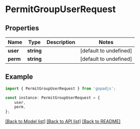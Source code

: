 # PermitGroupUserRequest


## Properties

Name | Type | Description | Notes
------------ | ------------- | ------------- | -------------
**user** | **string** |  | [default to undefined]
**perm** | **string** |  | [default to undefined]

## Example

```typescript
import { PermitGroupUserRequest } from 'gopadjs';

const instance: PermitGroupUserRequest = {
    user,
    perm,
};
```

[[Back to Model list]](../README.md#documentation-for-models) [[Back to API list]](../README.md#documentation-for-api-endpoints) [[Back to README]](../README.md)
